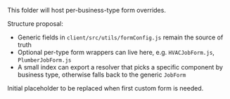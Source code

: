 This folder will host per-business-type form overrides.

Structure proposal:

- Generic fields in `client/src/utils/formConfig.js` remain the source of truth
- Optional per-type form wrappers can live here, e.g. `HVACJobForm.js`, `PlumberJobForm.js`
- A small index can export a resolver that picks a specific component by business type, otherwise falls back to the generic `JobForm`

Initial placeholder to be replaced when first custom form is needed.


